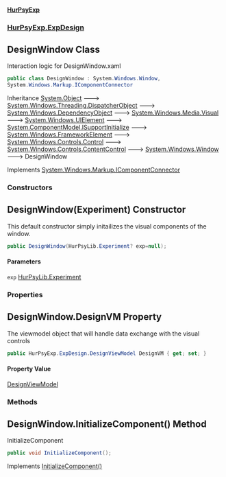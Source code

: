 #### [HurPsyExp](index.md 'index')
### [HurPsyExp.ExpDesign](HurPsyExp.ExpDesign.md 'HurPsyExp.ExpDesign')

## DesignWindow Class

Interaction logic for DesignWindow.xaml

```csharp
public class DesignWindow : System.Windows.Window,
System.Windows.Markup.IComponentConnector
```

Inheritance [System.Object](https://docs.microsoft.com/en-us/dotnet/api/System.Object 'System.Object') &#129106; [System.Windows.Threading.DispatcherObject](https://docs.microsoft.com/en-us/dotnet/api/System.Windows.Threading.DispatcherObject 'System.Windows.Threading.DispatcherObject') &#129106; [System.Windows.DependencyObject](https://docs.microsoft.com/en-us/dotnet/api/System.Windows.DependencyObject 'System.Windows.DependencyObject') &#129106; [System.Windows.Media.Visual](https://docs.microsoft.com/en-us/dotnet/api/System.Windows.Media.Visual 'System.Windows.Media.Visual') &#129106; [System.Windows.UIElement](https://docs.microsoft.com/en-us/dotnet/api/System.Windows.UIElement 'System.Windows.UIElement') &#129106; [System.ComponentModel.ISupportInitialize](https://docs.microsoft.com/en-us/dotnet/api/System.ComponentModel.ISupportInitialize 'System.ComponentModel.ISupportInitialize') &#129106; [System.Windows.FrameworkElement](https://docs.microsoft.com/en-us/dotnet/api/System.Windows.FrameworkElement 'System.Windows.FrameworkElement') &#129106; [System.Windows.Controls.Control](https://docs.microsoft.com/en-us/dotnet/api/System.Windows.Controls.Control 'System.Windows.Controls.Control') &#129106; [System.Windows.Controls.ContentControl](https://docs.microsoft.com/en-us/dotnet/api/System.Windows.Controls.ContentControl 'System.Windows.Controls.ContentControl') &#129106; [System.Windows.Window](https://docs.microsoft.com/en-us/dotnet/api/System.Windows.Window 'System.Windows.Window') &#129106; DesignWindow

Implements [System.Windows.Markup.IComponentConnector](https://docs.microsoft.com/en-us/dotnet/api/System.Windows.Markup.IComponentConnector 'System.Windows.Markup.IComponentConnector')
### Constructors

<a name='HurPsyExp.ExpDesign.DesignWindow.DesignWindow(HurPsyLib.Experiment)'></a>

## DesignWindow(Experiment) Constructor

This default constructor simply initailizes the visual components of the window.

```csharp
public DesignWindow(HurPsyLib.Experiment? exp=null);
```
#### Parameters

<a name='HurPsyExp.ExpDesign.DesignWindow.DesignWindow(HurPsyLib.Experiment).exp'></a>

`exp` [HurPsyLib.Experiment](https://docs.microsoft.com/en-us/dotnet/api/HurPsyLib.Experiment 'HurPsyLib.Experiment')
### Properties

<a name='HurPsyExp.ExpDesign.DesignWindow.DesignVM'></a>

## DesignWindow.DesignVM Property

The viewmodel object that will handle data exchange with the visual controls

```csharp
public HurPsyExp.ExpDesign.DesignViewModel DesignVM { get; set; }
```

#### Property Value
[DesignViewModel](HurPsyExp.ExpDesign.DesignViewModel.md 'HurPsyExp.ExpDesign.DesignViewModel')
### Methods

<a name='HurPsyExp.ExpDesign.DesignWindow.InitializeComponent()'></a>

## DesignWindow.InitializeComponent() Method

InitializeComponent

```csharp
public void InitializeComponent();
```

Implements [InitializeComponent()](https://docs.microsoft.com/en-us/dotnet/api/System.Windows.Markup.IComponentConnector.InitializeComponent 'System.Windows.Markup.IComponentConnector.InitializeComponent')